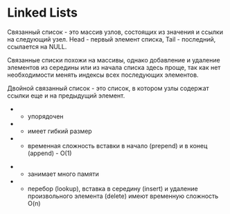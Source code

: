 # Linked Lists

Связанный список - это массив узлов, состоящих из значения и ссылки на следующий узел. Head - первый элемент списка, Tail - последний, ссылается на NULL.

Связанные списки похожи на массивы, однако добавление и удаление элементов из середины или из начала списка здесь проще, так как нет необходимости менять индексы всех последующих элементов.

Двойной связанный список - это список, в котором узлы содержат ссылки еще и на предыдущий элемент.

+ + упорядочен
+ + имеет гибкий размер
+ + временная сложность вставки в начало (prepend) и в конец (append) - O(1)

- - занимает много памяти
- - перебор (lookup), вставка в середину (insert) и удаление произвольного элемента (delete) имеют временную сложность O(n)

